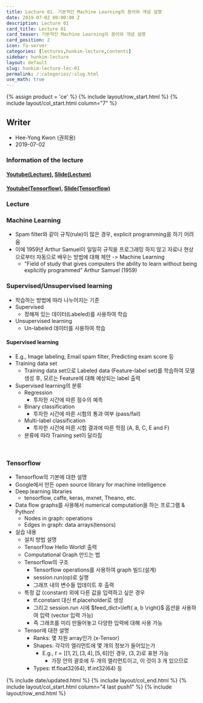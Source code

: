 ```yaml
---
title: Lecture 01. 기본적인 Machine Learning의 용어와 개념 설명
date: 2019-07-02 00:00:00 Z
description: Lecture 01
card_title: Lecture 01
card_teaser: 기본적인 Machine Learning의 용어와 개념 설명
card_position: 2
icon: fa-server
categories: [lectures,hunkim-lecture,contents]
sidebar: hunkim-lecture
layout: default
slug: hunkim-lecture-lec-01
permalink: /:categories/:slug.html
use_math: true
---
```


{% assign product = 'ce' %}
{% include layout/row_start.html %}
{% include layout/col_start.html column="7" %}

## Writer
+ Hee-Yong Kwon (권희용)
+ 2019-07-02

### Information of the lecture
#### [Youtube(Lecture)](https://www.youtube.com/watch?v=qPMeuL2LIqY), [Slide(Lecture)](https://github.com/inhaucs/inhaucs.github.io/blob/master/assets/files/heeyong/2019/hunkim-lecture/slide/lec1.pdf?raw=true)
#### [Youtube(Tensorflow)](https://www.youtube.com/watch?v=-57Ne86Ia8w&feature=youtu.be), [Slide(Tensorflow)](https://github.com/inhaucs/inhaucs.github.io/blob/master/assets/files/heeyong/2019/hunkim-lecture/slide/lab1.pdf?raw=true)

### Lecture
### Machine Learning
+ Spam filter와 같이 규칙(rule)이 많은 경우, explicit programming을 하기 어려움
+ 이에 1959년 Arthur Samuel이 일일히 규칙을 프로그래밍 하지 않고 자료나 현상으로부터 자동으로 배우는 방법에 대해 제안 -> Machine Learning
  + "Field of study that gives computers the ability to learn without being explicitly programmed" Arthur Samuel (1959)

### Supervised/Unsupervised learning
+ 학습하는 방법에 따라 나누어지는 기준
+ Supervised
  + 정해져 있는 데이터(Labeled)를 사용하여 학습
+ Unsupervised learning
  + Un-labeled 데이터를 사용하여 학습

#### Supervised learning
+ E.g., Image labeling, Email spam filter, Predicting exam score 등
+ Training data set
  + Training data set으로 Labeled data (Feature-label set)를 학습하여 모델 생성 후, 모르는 Feature에 대해 예상되는 label 출력
+ Supervised learning의 분류
  + Regression
    + 투자한 시간에 따른 점수의 예측
  + Binary classification
    + 투자한 시간에 따른 시험의 통과 여부 (pass/fail)
  + Multi-label classification
    + 투자한 시간에 따른 시험 결과에 따른 학점 (A, B, C, E and F)
  + 분류에 따라 Training set이 달라짐

<br>

### Tensorflow

+ Tensorflow의 기본에 대한 설명
+ Google에서 만든 open source library for machine intelligence
+ Deep learning libraries
  + tensorflow, caffe, keras, mxnet, Theano, etc.
+ Data flow graphs를 사용해서 numerical computation을 하는 프로그램 & Python!
  + Nodes in graph: operations
  + Edges in graph: data arrays(tensors)
+ 실습 내용
  + 설치 방법 설명
  + TensorFlow Hello World! 출력
  + Computational Graph 만드는 법
  + Tensorflow의 구조
    + Tensorflow operations를 사용하여 graph 빌드(설계)
    + session.run(op)로 실행
    + 그래프 내의 변수들 업데이트 후 출력
  + 특정 값 (constant) 외에 다른 값을 입력하고 싶은 경우
    + tf.constant 대신 tf.placeholder로 생성
    + 그리고 session.run 시에 $feed_dict=\left{ a, b \right}$ 옵션을 사용하여 입력 (vector 입력 가능)
    + 즉 그래프를 미리 만들어놓고 다양한 입력에 대해 사용 가능
  + Tensor에 대한 설명
    + Ranks: 몇 차원 array인가 (x-Tensor)
    + Shapes: 각각의 엘리먼트에 몇 개의 정보가 들어있는가
      + E.g., $t = [[1,2], [3,4], [5,6]]$인 경우, $(3,2)$로 표현 가능
        + 가장 안의 괄호에 두 개의 엘리먼트이고, 이 것이 3 개 있으므로
    + Types: tf.float32(64), tf.int32(64) 등

{% include date/updated.html %}
{% include layout/col_end.html %}
{% include layout/col_start.html column="4 last push1" %}
{% include layout/row_end.html %}
